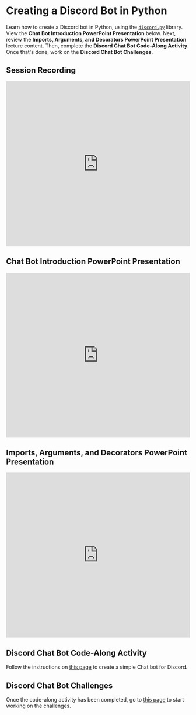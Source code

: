 # Creating a Discord Bot in Python

Learn how to create a Discord bot in Python, using the [`discord.py`](https://pypi.org/project/discord.py/) library. View the **Chat Bot Introduction PowerPoint Presentation** below. Next, review the **Imports, Arguments, and Decorators PowerPoint Presentation** lecture content. Then, complete the **Discord Chat Bot Code-Along Activity**. Once that's done, work on the **Discord Chat Bot Challenges**.

## Session Recording
<iframe width="100%" height="450px" src="https://www.youtube.com/embed/LVrbuTbSLNs" frameborder="0" allow="accelerometer; autoplay; clipboard-write; encrypted-media; gyroscope; picture-in-picture" allowfullscreen></iframe>

## Chat Bot Introduction PowerPoint Presentation

<iframe src='https://view.officeapps.live.com/op/embed.aspx?src=https://hylandtechclub.com/py-201/DiscordBot/ChatBotIntro.pptx' width='100%' height='450px' frameborder='0'></iframe>

## Imports, Arguments, and Decorators PowerPoint Presentation

<iframe src='https://view.officeapps.live.com/op/embed.aspx?src=https://hylandtechclub.com/py-201/DiscordBot/ImportsArgsAndDecorators.pptx' width='100%' height='450px' frameborder='0'></iframe>

## Discord Chat Bot Code-Along Activity

Follow the instructions on [this page](DiscordCodeAlong.md) to create a simple Chat bot for Discord.

## Discord Chat Bot Challenges

Once the code-along activity has been completed, go to [this page](DiscordChallenges.md) to start working on the challenges.
